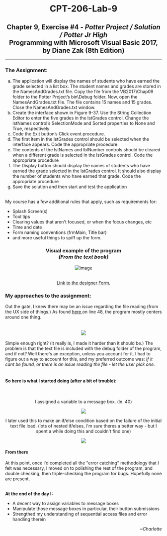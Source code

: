 <h1 align="center"> CPT-206-Lab-9 </h1>
<h2 align="center">Chapter 9, Exercise #4 - <i>Potter Project / Solution / Potter Jr High</i><br>
Programming with Microsoft Visual Basic 2017, by Diane Zak (8th Edition)</h2>
<hr>
<h3>The Assignment: </h3>
<div>
  <ol type="a">
    <li> The application will display the names of students who have earned the 
      grade selected in a list box. The student names and grades are stored in the 
      NamesAndGrades.txt file. Copy the file from the VB2017\Chap09 folder to the 
      Potter Project’s bin\Debug folder. Now, open the NamesAndGrades.txt file. The file 
      contains 15 names and 15 grades. Close the NamesAndGrades.txt window. </li>
    <li> Create the interface shown in Figure 9-37. Use the String Collection Editor to 
enter the five grades in the lstGrades control. Change the lstNames control’s 
      SelectionMode and Sorted properties to None and True, respectively </li>
    <li> Code the Exit button’s Click event procedure. </li>
    <li> The first item in the lstGrades control should be selected when the interface appears. 
Code the appropriate procedure. </li>
    <li> The contents of the lstNames and lblNumber controls should be cleared when a 
      different grade is selected in the lstGrades control. Code the appropriate procedure </li>
    <li> The Display button should display the names of students who have earned the grade 
selected in the lstGrades control. It should also display the number of students who 
have earned that grade. Code the appropriate procedure </li>
    <li> Save the solution and then start and test the application </li>
  </ol>
<br>
  My course has a few additional rules that apply, such as requirements for:
 <ul>
   <li> Splash Screen(s)</li>
   <li> Tool tips </li>
   <li> Clearing values that aren't focused, or when the focus changes, etc </li>
   <li> Time and date </li>
   <li> Form naming conventions (frmMain, Title bar) </li>
   <li> and more useful things to spiff up the form. </li>
  </ul>     
</div>

<h3 align = "center"> Visual example of the program<br><i>(From the text book)</i></h3>

<div align = "center">

![image](https://user-images.githubusercontent.com/67248738/158099974-40f18cae-48b5-4b37-b242-1ea04d90d179.png)

<br>
<a href="https://github.com/charlotte-2222/Charlotte-Childers-CPT-206-Lab-9/blob/master/frmMain.Designer.vb"> Link to the designer Form. </a>
</div>

<h3> My approaches to the assignment: </h3>
<div>
  Out the gate, I knew there may be an issue regarding the file reading (from the UX side of things.)
    As found <a href="https://github.com/charlotte-2222/Charlotte-Childers-CPT-206-Lab-9/blob/master/frmMain.vb"> here </a> on line 48, 
    the program mostly centers around one thing.
</div>
<br>
<br>
  <div align = "center">
    <img src="https://user-images.githubusercontent.com/67248738/158102116-b474d8bf-da0f-4a81-8628-81ba233603ee.png">
<br>
  </div>
<br>

<div>
    Simple enough right? (it really is, I made it harder than it should be.)
    The problem is that the text file is included with the debug folder of the program, and if not? Well there's an exception, unless you account for it.
    I had to figure out a way to account for this, 
    and my preferred outcome was: <i>If it cant be found, or there is an issue reading the file - let the user pick one.</i> 
  </div>
<br>

  <h4> So here is what I started doing (after a bit of trouble): </h4><br>

<div align ="center">
  <p>
    I assigned a variable to a message box. (ln. 40)
<br>
  </p>
    <img src="https://user-images.githubusercontent.com/67248738/158101946-6e07c269-2029-4346-9102-d46bf3344a30.png">
<br>
  <p>
    I later used this to make an if/else condition based on the failure of the initial text file load.
    (lots of nested if/elses, i'm sure theres a better way - but I spent a while doing this and couldn't find one)
<br>
  </p>
    <img src="https://user-images.githubusercontent.com/67248738/158102001-904f65c4-e910-429a-968f-1e4a1c613c9e.png">
<br>
</div>

<h4> From there </h4>
<div>
  <p>
    At this point, once i'd completed all the "error catching" methodology that I felt was necessary,
    I moved on to polishing the rest of the program, and double checking, then triple-checking the program for bugs. Hopefully none are present.
    <br>
  </p><br>
  
</div>

<div>  
<strong> At the end of the day I: </strong>
  <ul>
      <li> A decent way to assign variables to message boxes </li>
      <li> Manipulate those message boxes in particular, their button submissions </li>
      <li> Strengthed my understanding of sequential access files and error handling therein </li>
  </ul>

</div>

<div align ="right"> <i>~Charlotte</i></div>
